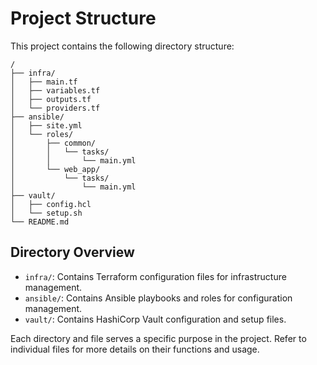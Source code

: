 # Project Structure

This project contains the following directory structure:

```
/
├── infra/
│   ├── main.tf
│   ├── variables.tf
│   ├── outputs.tf
│   └── providers.tf
├── ansible/
│   ├── site.yml
│   └── roles/
│       ├── common/
│       │   └── tasks/
│       │       └── main.yml
│       └── web_app/
│           └── tasks/
│               └── main.yml
├── vault/
│   ├── config.hcl
│   └── setup.sh
└── README.md

```

## Directory Overview

- `infra/`: Contains Terraform configuration files for infrastructure management.
- `ansible/`: Contains Ansible playbooks and roles for configuration management.
- `vault/`: Contains HashiCorp Vault configuration and setup files.

Each directory and file serves a specific purpose in the project. Refer to individual files for more details on their functions and usage.